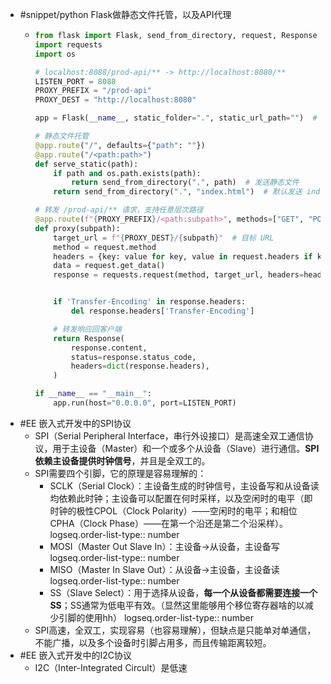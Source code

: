 - #snippet/python Flask做静态文件托管，以及API代理
	- ```python
	  from flask import Flask, send_from_directory, request, Response
	  import requests
	  import os
	  
	  # localhost:8088/prod-api/** -> http://localhost:8080/**
	  LISTEN_PORT = 8088
	  PROXY_PREFIX = "/prod-api"
	  PROXY_DEST = "http://localhost:8080"
	  
	  app = Flask(__name__, static_folder=".", static_url_path="")  # 当前文件夹为静态文件根目录
	  
	  # 静态文件托管
	  @app.route("/", defaults={"path": ""})
	  @app.route("/<path:path>")
	  def serve_static(path):
	      if path and os.path.exists(path):
	          return send_from_directory(".", path)  # 发送静态文件
	      return send_from_directory(".", "index.html")  # 默认发送 index.html
	  
	  # 转发 /prod-api/** 请求，支持任意层次路径
	  @app.route(f"{PROXY_PREFIX}/<path:subpath>", methods=["GET", "POST", "PUT", "DELETE", "PATCH", "OPTIONS"])
	  def proxy(subpath):
	      target_url = f"{PROXY_DEST}/{subpath}"  # 目标 URL
	      method = request.method
	      headers = {key: value for key, value in request.headers if key != "Host"}
	      data = request.get_data()
	      response = requests.request(method, target_url, headers=headers, data=data, params=request.args)
	  
	  
	      if 'Transfer-Encoding' in response.headers:
	          del response.headers['Transfer-Encoding']
	  
	      # 转发响应回客户端
	      return Response(
	          response.content,
	          status=response.status_code,
	          headers=dict(response.headers),
	      )
	  
	  if __name__ == "__main__":
	      app.run(host="0.0.0.0", port=LISTEN_PORT)
	  ```
- #EE 嵌入式开发中的SPI协议
	- SPI（Serial Peripheral Interface，串行外设接口）是高速全双工通信协议，用于主设备（Master）和一个或多个从设备（Slave）进行通信。**SPI依赖主设备提供时钟信号**，并且是全双工的。
	- SPI需要四个引脚，它的原理是容易理解的：
		- SCLK（Serial Clock）：主设备生成的时钟信号，主设备写和从设备读均依赖此时钟；主设备可以配置在何时采样，以及空闲时的电平（即时钟的极性CPOL（Clock Polarity）——空闲时的电平；和相位CPHA（Clock Phase）——在第一个沿还是第二个沿采样）。
		  logseq.order-list-type:: number
		- MOSI（Master Out Slave In）：主设备->从设备，主设备写
		  logseq.order-list-type:: number
		- MISO（Master In Slave Out）：从设备->主设备，主设备读
		  logseq.order-list-type:: number
		- SS（Slave Select）：用于选择从设备，**每一个从设备都需要连接一个SS**；SS通常为低电平有效。（显然这里能够用个移位寄存器啥的以减少引脚的使用hh）
		  logseq.order-list-type:: number
	- SPI高速，全双工，实现容易（也容易理解），但缺点是只能单对单通信，不能广播，以及多个设备时引脚占用多，而且传输距离较短。
- #EE 嵌入式开发中的I2C协议
	- I2C（Inter-Integrated Circult）是低速